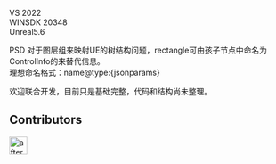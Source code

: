 VS 2022   
WINSDK 20348  
Unreal5.6  

PSD 对于图层组来映射UE的树结构问题，rectangle可由孩子节点中命名为 ControlInfo的来替代信息。  
理想命名格式：name@type:{jsonparams}

欢迎联合开发，目前只是基础完整，代码和结构尚未整理。


## Contributors
[<img src="https://wsrv.nl/?url=github.com/afternoon2.png?w=64&h=64&mask=circle&fit=cover&maxage=1w" width="32" height="32" alt="afternoon2" />](https://github.com/straywriter) 
